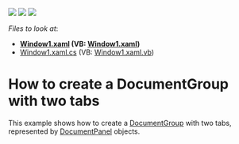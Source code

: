 <!-- default badges list -->
![](https://img.shields.io/endpoint?url=https://codecentral.devexpress.com/api/v1/VersionRange/128643149/21.1.5%2B)
[![](https://img.shields.io/badge/Open_in_DevExpress_Support_Center-FF7200?style=flat-square&logo=DevExpress&logoColor=white)](https://supportcenter.devexpress.com/ticket/details/E1670)
[![](https://img.shields.io/badge/📖_How_to_use_DevExpress_Examples-e9f6fc?style=flat-square)](https://docs.devexpress.com/GeneralInformation/403183)
<!-- default badges end -->
<!-- default file list -->
*Files to look at*:

* **[Window1.xaml](./CS/CreateDocumentGroup/Window1.xaml) (VB: [Window1.xaml](./VB/CreateDocumentGroup/Window1.xaml))**
* [Window1.xaml.cs](./CS/CreateDocumentGroup/Window1.xaml.cs) (VB: [Window1.xaml.vb](./VB/CreateDocumentGroup/Window1.xaml.vb))
<!-- default file list end -->
# How to create a DocumentGroup with two tabs


<p>This example shows how to create a <a href="https://documentation.devexpress.com/#WPF/CustomDocument6830">DocumentGroup</a> with two tabs, represented by <a href="https://documentation.devexpress.com/#WPF/clsDevExpressXpfDockingDocumentPaneltopic">DocumentPanel</a> objects.</p>

<br/>


